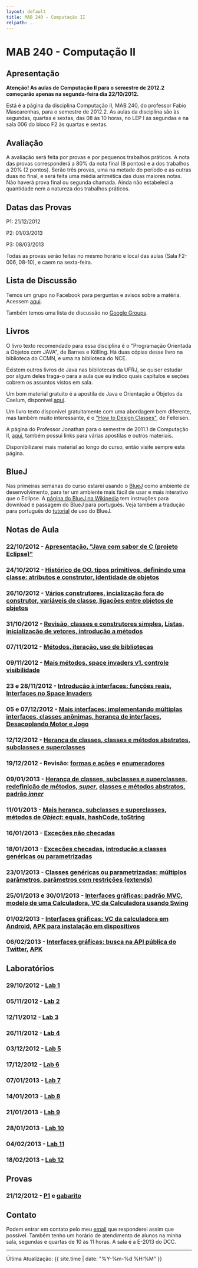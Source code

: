 ```yaml
---
layout: default
title: MAB 240 - Computação II
relpath: ..
---
```


MAB 240 - Computação II
=======================

Apresentação
------------

**Atenção! As aulas de Computação II para o semestre de 2012.2 começarão
apenas na segunda-feira dia 22/10/2012.**

Está é a página da disciplina Computação II, MAB 240, do professor Fabio
Mascarenhas, para o semestre de 2012.2. As aulas da disciplina são às
segundas, quartas e sextas, das 08 às 10 horas, no LEP I às segundas e
na sala 006 do bloco F2 às quartas e sextas.

Avaliação
---------

A avaliação será feita por provas e por pequenos trabalhos práticos. A
nota das provas corresponderá a 80% da nota final (8 pontos) e a dos
trabalhos a 20% (2 pontos). Serão três provas, uma na metade do período
e as outras duas no final, e será feita uma média aritmética das duas
maiores notas. Não haverá prova final ou segunda chamada. Ainda não
estabeleci a quantidade nem a natureza dos trabalhos práticos.

Datas das Provas
----------------

P1: 21/12/2012

P2: 01/03/2013

P3: 08/03/2013

Todas as provas serão feitas no mesmo horário e local das aulas (Sala
F2-006, 08-10), e caem na sexta-feira.

Lista de Discussão
------------------

Temos um grupo no Facebook para perguntas e avisos sobre a matéria.
Acessem [aqui](http://www.facebook.com/groups/computacaoII/).

Também temos uma lista de discussão no [Google
Groups](https://groups.google.com/group/comp2-geral/).

Livros
------

O livro texto recomendado para essa disciplina é o "Programação
Orientada a Objetos com JAVA", de Barnes e Kölling. Há duas cópias desse
livro na biblioteca do CCMN, e uma na biblioteca do NCE.

Existem outros livros de Java nas bibliotecas da UFRJ, se quiser estudar
por algum deles traga-o para a aula que eu indico quais capítulos e
seções cobrem os assuntos vistos em sala.

Um bom material gratuito é a apostila de Java e Orientação a Objetos da
Caelum, disponível [aqui](http://www.caelum.com.br/apostilas/).

Um livro texto disponível gratuitamente com uma abordagem bem diferente,
mas também muito interessante, é o ["How to Design
Classes"](http://www.ccs.neu.edu/home/matthias/HtDC/htdc.pdf), de
Felleisen.

A página do Professor Jonathan para o semestre de 2011.1 de Computação
II, [aqui](http://www.dcc.ufrj.br/~comp2/), também possui links para
várias apostilas e outros materiais.

Disponibilizarei mais material ao longo do curso, então visite sempre
esta página.

BlueJ
-----

Nas primeiras semanas do curso estarei usando o
[BlueJ](http://www.bluej.org) como ambiente de desenvolvimento, para ter
um ambiente mais fácil de usar e mais interativo que o Eclipse. A
[página do BlueJ na Wikipedia](http://pt.wikipedia.org/wiki/BlueJ) tem
instruções para download e passagem do BlueJ para português. Veja também
a tradução para português do
[tutorial](http://www.bluej.org/tutorial/tutorial-portuguese.pdf) de uso
do BlueJ.

Notas de Aula
-------------

### 22/10/2012 - [Apresentação, "Java com sabor de C (projeto Eclipse)"](Aula1.zip)

### 24/10/2012 - [Histórico de OO, tipos primitivos, definindo uma classe: atributos e construtor, identidade de objetos](Aula2.zip)

### 26/10/2012 - [Vários construtores, incialização fora do construtor, variáveis de classe, ligações entre objetos de objetos](Aula3.zip)

### 31/10/2012 - [Revisão, classes e construtores simples](RegistroNotas.zip), [Listas, inicialização de vetores, introdução a métodos](Aula4.zip)

### 07/11/2012 - [Métodos, iteração, uso de bibliotecas](Aula5.zip)

### 09/11/2012 - [Mais métodos, space invaders v1, controle visibilidade](Aula6.zip)

### 23 e 28/11/2012 - [Introdução à interfaces: funções reais](Funcoes.zip), [Interfaces no Space Invaders](Aula8.zip)

### 05 e 07/12/2012 - [Mais interfaces: implementando múltiplas interfaces, classes anônimas, herança de interfaces](Interpretador.zip), [Desacoplando Motor e Jogo](Aula10.zip)

### 12/12/2012 - [Herança de classes, classes e métodos abstratos, subclasses e superclasses](Aula11.zip)

### 19/12/2012 - Revisão: [formas e ações](Editor.zip) e [enumeradores](Enumerador.zip)

### 09/01/2013 - [Herança de classes, subclasses e superclasses, redefinição de métodos, *super*](Aula12.zip), [classes e métodos abstratos, padrão *inner*](Interpretador_09012013.zip)

### 11/01/2013 - [Mais herança, subclasses e superclasses](Aula13.zip), [métodos de *Object*: equals, hashCode, toString](Interpretador_11012013.zip)

### 16/01/2013 - [Exceções não checadas](Aula14.zip)

### 18/01/2013 - [Exceções checadas](Aula14_Checada.zip), [introdução a classes genéricas ou parametrizadas](Aula15.zip)

### 23/01/2013 - [Classes genéricas ou parametrizadas: múltiplos parâmetros, parâmetros com restrições (extends)](Aula16.zip)

### 25/01/2013 e 30/01/2013 - [Interfaces gráficas: padrão MVC, modelo de uma Calculadora, VC da Calculadora usando Swing](Calculadora.zip)

### 01/02/2013 - [Interfaces gráficas: VC da calculadora em Android](CalcAndroid.zip), [APK para instalação em dispositivos](CalcAndroid.apk)

### 06/02/2013 - [Interfaces gráficas: busca na API pública do Twitter](BuscaTwitter.zip), [APK](BuscaTwitter.apk)

Laboratórios
------------

### 29/10/2012 - [Lab 1](lab1.html)

### 05/11/2012 - [Lab 2](lab2.html)

### 12/11/2012 - [Lab 3](lab3.html)

### 26/11/2012 - [Lab 4](lab4.html)

### 03/12/2012 - [Lab 5](lab5.html)

### 17/12/2012 - [Lab 6](lab6.html)

### 07/01/2013 - [Lab 7](lab7.html)

### 14/01/2013 - [Lab 8](lab8.html)

### 21/01/2013 - [Lab 9](lab9.html)

### 28/01/2013 - [Lab 10](lab10.html)

### 04/02/2013 - [Lab 11](lab11.html)

### 18/02/2013 - [Lab 12](lab12.html)

Provas
------

### 21/12/2012 - [P1](p1.pdf) e [gabarito](p1.html)

Contato
-------

Podem entrar em contato pelo meu [email](mailto:mascarenhas@ufrj.br) que
responderei assim que possível. Também tenho um horário de atendimento
de alunos na minha sala, segundas e quartas de 10 às 11 horas. A sala é
a E-2013 do DCC.

* * * * *

Última Atualização: {{ site.time | date: "%Y-%m-%d %H:%M" }}
